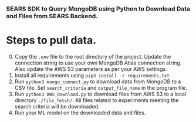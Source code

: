 ### SEARS SDK to Query MongoDB using Python to Download Data and Files from SEARS Backend.

# Steps to pull data.

0. Copy the `.env` file to the root directory of the project. Update the connection string to use your own MongoDB Atlas connection string. Also update the AWS S3 parameters as per your AWS settings.
1. Install all requirements using `pip3 install -r requirements.txt`
2. Run `python3 mongo_connect.py` to download data from MongoDB to a CSV file. Set `search_criteria` and `output_file_name` in the program file.
3. Run `python3 AWS_Download.py` to download files from AWS S3 to a local directory `./file_fetch/`. All files related to experiments meeting the search criteria will be downloaded.
4. Run your ML model on the downloaded data and files.
